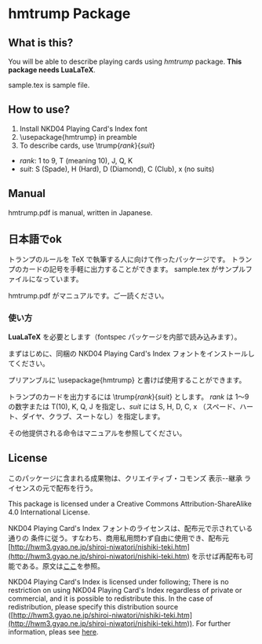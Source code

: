 # hmtrump Package

## What is this?

You will be able to describe playing cards using *hmtrump* package.
**This package needs LuaLaTeX**.

sample.tex is sample file.

## How to use?

1. Install NKD04 Playing Card's Index font
1. \usepackage{hmtrump} in preamble
1. To describe cards, use \trump{*rank*}{*suit*}

+ *rank*: 1 to 9, T (meaning 10), J, Q, K
+ *suit*: S (Spade), H (Hard), D (Diamond), C (Club), x (no suits)

## Manual

hmtrump.pdf is manual, written in Japanese.

## 日本語でok

トランプのルールを TeX で執筆する人に向けて作ったパッケージです。
トランプのカードの記号を手軽に出力することができます。
sample.tex がサンプルファイルになっています。

hmtrump.pdf がマニュアルです。ご一読ください。

### 使い方

**LuaLaTeX** を必要とします（fontspec パッケージを内部で読み込みます）。

まずはじめに、同梱の NKD04 Playing Card's Index フォントをインストールしてください。

プリアンブルに \usepackage{hmtrump} と書けば使用することができます。

トランプのカードを出力するには \trump{*rank*}{*suit*} とします。
*rank* は 1〜9 の数字または T(10), K, Q, J を指定し、*suit* には S, H, D, C, x
（スペード、ハート、ダイヤ、クラブ、スートなし）を指定します。

その他提供される命令はマニュアルを参照してください。

## License

このパッケージに含まれる成果物は、クリエイティブ・コモンズ 表示--継承
ライセンスの元で配布を行う。

This package is licensed under a Creative Commons Attribution-ShareAlike
4.0 International License.

NKD04 Playing Card's Index フォントのライセンスは、配布元で示されている通りの
条件に従う。すなわち、商用私用問わず自由に使用でき、配布元
[http://hwm3.gyao.ne.jp/shiroi-niwatori/nishiki-teki.htm](http://hwm3.gyao.ne.jp/shiroi-niwatori/nishiki-teki.htm)
を示せば再配布も可能である。原文は[ここ](./nkd04_playing_cards_index/LICENSE)を参照。

NKD04 Playing Card's Index is licensed under following;
There is no restriction on using NKD04 Playing Card's Index regardless
of private or commercial, and it is possible to redistribute this.
In the case of redistribution, please specify this distribution source
([http://hwm3.gyao.ne.jp/shiroi-niwatori/nishiki-teki.htm](http://hwm3.gyao.ne.jp/shiroi-niwatori/nishiki-teki.htm)).
For further information, pleas see [here](./nkd04_playing_cards_index/LICENSE).

